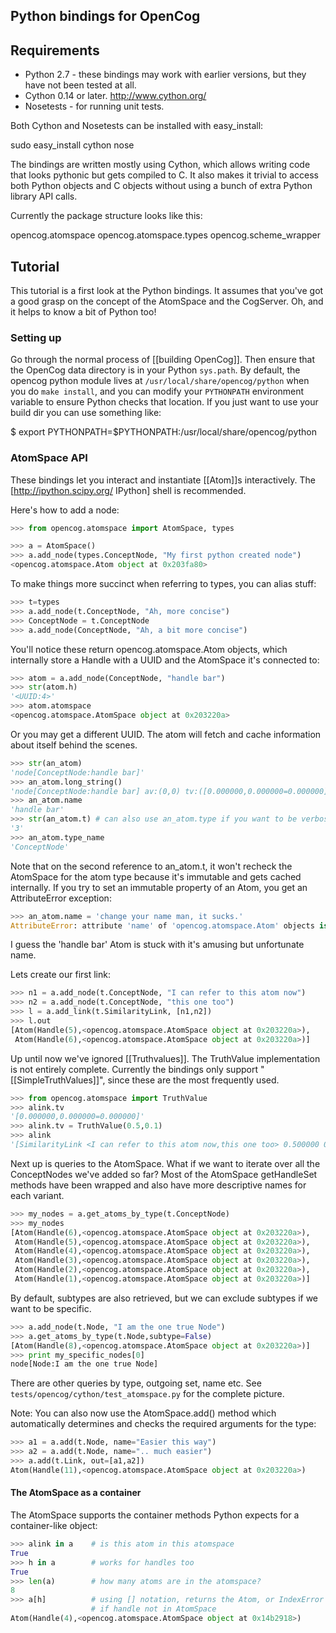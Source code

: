 Python bindings for OpenCog
---------------------------

## Requirements ##

* Python 2.7 - these bindings may work with earlier versions, but they have not been tested at all.
* Cython 0.14 or later. http://www.cython.org/
* Nosetests - for running unit tests.

Both Cython and Nosetests can be installed with easy_install:

 sudo easy_install cython nose

The bindings are written mostly using Cython, which allows writing
code that looks pythonic but gets compiled to C.  It also makes it
trivial to access both Python objects and C objects without using a
bunch of extra Python library API calls.

Currently the package structure looks like this:

 opencog.atomspace
 opencog.atomspace.types
 opencog.scheme_wrapper

## Tutorial ##

This tutorial is a first look at the Python bindings. It assumes that
you've got a good grasp on the concept of the AtomSpace and the
CogServer. Oh, and it helps to know a bit of Python too!

### Setting up ###

Go through the normal process of [[building OpenCog]]. Then ensure that
the OpenCog data directory is in your Python `sys.path`. By
default, the opencog python module lives at
`/usr/local/share/opencog/python` when you do
`make install`, and you can modify your `PYTHONPATH`
environment variable to ensure Python checks that location. If you
just want to use your build dir you can use something like:

 $ export PYTHONPATH=$PYTHONPATH:/usr/local/share/opencog/python

### AtomSpace API ###

These bindings let you interact and instantiate [[Atom]]s interactively.
The [http://ipython.scipy.org/ IPython] shell is recommended.

Here's how to add a node:

```python
>>> from opencog.atomspace import AtomSpace, types

>>> a = AtomSpace()
>>> a.add_node(types.ConceptNode, "My first python created node")
<opencog.atomspace.Atom object at 0x203fa80>
```

To make things more succinct when referring to types, you can
alias stuff:

```python
>>> t=types
>>> a.add_node(t.ConceptNode, "Ah, more concise")
>>> ConceptNode = t.ConceptNode
>>> a.add_node(ConceptNode, "Ah, a bit more concise")
```

You'll notice these return opencog.atomspace.Atom objects, which
internally store a Handle with a UUID and the AtomSpace it's
connected to:

```python
>>> atom = a.add_node(ConceptNode, "handle bar")
>>> str(atom.h)
'<UUID:4>'
>>> atom.atomspace
<opencog.atomspace.AtomSpace object at 0x203220a>
```

Or you may get a different UUID. The atom will fetch and cache information
about itself behind the scenes.

```python
>>> str(an_atom)
'node[ConceptNode:handle bar]'
>>> an_atom.long_string()
'node[ConceptNode:handle bar] av:(0,0) tv:([0.000000,0.000000=0.000000])'
>>> an_atom.name
'handle bar'
>>> str(an_atom.t) # can also use an_atom.type if you want to be verbose
'3'
>>> an_atom.type_name
'ConceptNode'
```

Note that on the second reference to an_atom.t, it won't recheck the
AtomSpace for the atom type because it's immutable and gets cached
internally. If you try to set an immutable property of an Atom, you
get an AttributeError exception:

```python
>>> an_atom.name = 'change your name man, it sucks.'
AttributeError: attribute 'name' of 'opencog.atomspace.Atom' objects is not writable
```

I guess the 'handle bar' Atom is stuck with it's amusing but
unfortunate name.

Lets create our first link:

```python
>>> n1 = a.add_node(t.ConceptNode, "I can refer to this atom now")
>>> n2 = a.add_node(t.ConceptNode, "this one too")
>>> l = a.add_link(t.SimilarityLink, [n1,n2])
>>> l.out
[Atom(Handle(5),<opencog.atomspace.AtomSpace object at 0x203220a>),
 Atom(Handle(6),<opencog.atomspace.AtomSpace object at 0x203220a>)]
```

Up until now we've ignored [[Truthvalues]]. The TruthValue
implementation is not entirely complete. Currently the bindings only
support "[[SimpleTruthValues]]", since these are the most frequently used.

```python
>>> from opencog.atomspace import TruthValue
>>> alink.tv
'[0.000000,0.000000=0.000000]'
>>> alink.tv = TruthValue(0.5,0.1)
>>> alink
'[SimilarityLink <I can refer to this atom now,this one too> 0.500000 0.200000]'
```

Next up is queries to the AtomSpace. What if we want to iterate over
all the ConceptNodes we've added so far? Most of the AtomSpace
getHandleSet methods have been wrapped and also have more descriptive
names for each variant.

```python
>>> my_nodes = a.get_atoms_by_type(t.ConceptNode)
>>> my_nodes
[Atom(Handle(6),<opencog.atomspace.AtomSpace object at 0x203220a>),
 Atom(Handle(5),<opencog.atomspace.AtomSpace object at 0x203220a>),
 Atom(Handle(4),<opencog.atomspace.AtomSpace object at 0x203220a>),
 Atom(Handle(3),<opencog.atomspace.AtomSpace object at 0x203220a>),
 Atom(Handle(2),<opencog.atomspace.AtomSpace object at 0x203220a>),
 Atom(Handle(1),<opencog.atomspace.AtomSpace object at 0x203220a>)]
```

By default, subtypes are also retrieved, but we can exclude subtypes
if we want to be specific.

```python
>>> a.add_node(t.Node, "I am the one true Node")
>>> a.get_atoms_by_type(t.Node,subtype=False)
[Atom(Handle(8),<opencog.atomspace.AtomSpace object at 0x203220a>)]
>>> print my_specific_nodes[0]
node[Node:I am the one true Node]
```

There are other queries by type, outgoing set, name etc. See
`tests/opencog/cython/test_atomspace.py` for the complete picture.

Note: You can also now use the AtomSpace.add() method which automatically
determines and checks the required arguments for the type:

```python
>>> a1 = a.add(t.Node, name="Easier this way")
>>> a2 = a.add(t.Node, name=".. much easier")
>>> a.add(t.Link, out=[a1,a2])
Atom(Handle(11),<opencog.atomspace.AtomSpace object at 0x203220a>)
```

#### The AtomSpace as a container ####

The AtomSpace supports the container methods Python expects for
a container-like object:

```python
>>> alink in a    # is this atom in this atomspace
True
>>> h in a        # works for handles too
True
>>> len(a)        # how many atoms are in the atomspace?
8
>>> a[h]          # using [] notation, returns the Atom, or IndexError exception
                  # if handle not in AtomSpace
Atom(Handle(4),<opencog.atomspace.AtomSpace object at 0x14b2918>)
```
